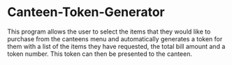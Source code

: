 # Canteen-Token-Generator
This program allows the user to select the items that they would like to purchase from the canteens menu and automatically generates a token for them with a list of the items they have requested, the total bill amount and a token number.
This token can then be presented to the canteen.
